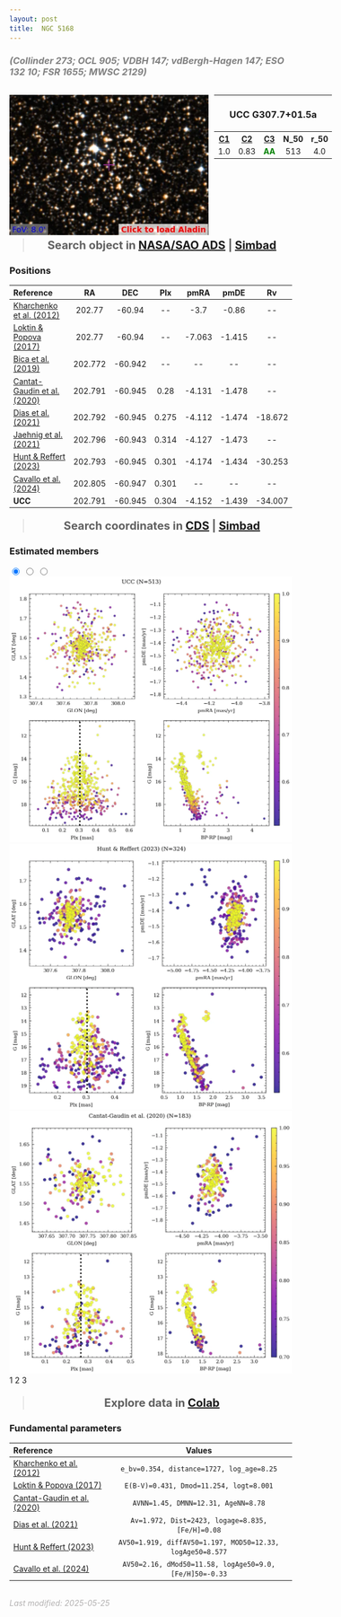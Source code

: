 ```yaml
---
layout: post
title:  NGC 5168
---
```

<h3><span style="color: #808080;"><i>(Collinder 273; OCL 905; VDBH 147; vdBergh-Hagen 147; ESO 132 10; FSR 1655; MWSC 2129)</i></span></h3><div style="display: flex; justify-content: space-between; width:720px;height:250px">
<div style="text-align: center;">

<!-- Static image + data attributes for FOV and target -->
<img id="aladin_img"
     data-umami-event="aladin_load"
     src="https://raw.githubusercontent.com/ucc23/Q4P/main/plots/ngc5168_aladin.webp"
     alt="Click to load Aladin Lite" 
     style="width:355px;height:250px; cursor: pointer;"
     data-fov="0.133" 
     data-target="202.791 -60.945"/>
<!-- Div to contain Aladin Lite viewer -->
<div id="aladin-lite-div" style="width:355px;height:250px;display:none;"></div>
<!-- Aladin Lite script (will be loaded after the image is clicked) -->
<script src="{{ site.baseurl }}/scripts/aladin_load.js"></script>

</div>
<!-- Left block -->

<table style="text-align: center; width:355px;height:250px;">
  <!-- Row 1 (title) -->
  <tr>
    <td colspan="5"><h3>UCC G307.7+01.5a</h3></td>
  </tr>
  <!-- Row 2 -->
  <tr>
    <th><a href="https://ucc.ar/faq#what-are-the-c1-c2-and-c3-parameters" title="Photometric class">C1</a></th>
    <th><a href="https://ucc.ar/faq#what-are-the-c1-c2-and-c3-parameters" title="Density class">C2</a></th>
    <th><a href="https://ucc.ar/faq#what-are-the-c1-c2-and-c3-parameters" title="Combined class">C3</a></th>
    <th><div title="Stars with membership probability >50%">N_50</div></th>
    <th><div title="Radius that contains half the members [arcmin]">r_50</div></th>
  </tr>
  <!-- Row 3 -->
  <tr>
    <td>1.0</td>
    <td>0.83</td>
    <td><span style="color: green; font-weight: bold;">A</span><span style="color: green; font-weight: bold;">A</span></td>
    <td>513</td>
    <td>4.0</td>
  </tr>
</table>
</div>

> <p style="text-align:center; font-weight: bold; font-size:20px">Search object in <a data-umami-event="nasa_search" href="https://ui.adsabs.harvard.edu/search/q=%20collection%3Aastronomy%20body%3A%22NGC%205168%22&sort=date%20desc%2C%20bibcode%20desc&p_=0" target="_blank">NASA/SAO ADS</a> | <a data-umami-event="simbad_search" href="https://simbad.cds.unistra.fr/simbad/sim-id-refs?Ident=ngc5168" target="_blank">Simbad</a></p>


### Positions

| Reference    | RA    | DEC   | Plx  | pmRA  | pmDE   |  Rv  |
| :---         | :---: | :---: | :---: | :---: | :---: | :---: |
|[Kharchenko et al. (2012)](https://ui.adsabs.harvard.edu/abs/2012A%26A...543A.156K) | 202.77 | -60.94 | -- | -3.7 | -0.86 | -- |
|[Loktin & Popova (2017)](https://ui.adsabs.harvard.edu/abs/2017AstBu..72..257L) | 202.77 | -60.94 | -- | -7.063 | -1.415 | -- |
|[Bica et al. (2019)](https://ui.adsabs.harvard.edu/abs/2019AJ....157...12B) | 202.772 | -60.942 | -- | -- | -- | -- |
|[Cantat-Gaudin et al. (2020)](https://ui.adsabs.harvard.edu/abs/2020A%26A...640A...1C) | 202.791 | -60.945 | 0.28 | -4.131 | -1.478 | -- |
|[Dias et al. (2021)](https://ui.adsabs.harvard.edu/abs/2021MNRAS.504..356D) | 202.792 | -60.945 | 0.275 | -4.112 | -1.474 | -18.672 |
|[Jaehnig et al. (2021)](https://ui.adsabs.harvard.edu/abs/2021ApJ...923..129J) | 202.796 | -60.943 | 0.314 | -4.127 | -1.473 | -- |
|[Hunt & Reffert (2023)](https://ui.adsabs.harvard.edu/abs/2023A%26A...673A.114H) | 202.793 | -60.945 | 0.301 | -4.174 | -1.434 | -30.253 |
|[Cavallo et al. (2024)](https://ui.adsabs.harvard.edu/abs/2024AJ....167...12C) | 202.805 | -60.947 | 0.301 | -- | -- | -- |
| **UCC** |202.791 | -60.945 | 0.304 | -4.152 | -1.439 | -34.007 |

> <p style="text-align:center; font-weight: bold; font-size:20px">Search coordinates in <a data-umami-event="cds_coord_search" href="https://cdsportal.u-strasbg.fr/?target=202.791,-60.945" target="_blank">CDS</a> | <a data-umami-event="simbad_coord_search" href="https://simbad.cds.unistra.fr/mobile/object_list.html?coord=202.791%20-60.945&output=json&radius=5&userEntry=ngc5168" target="_blank">Simbad</a></p>

### Estimated members

<div class="carousel">
<input type="radio" name="radio-btn" id="slide1" checked>
<input type="radio" name="radio-btn" id="slide2">
<input type="radio" name="radio-btn" id="slide3">
<div class="slides">
<div class="slide">
<a href="https://raw.githubusercontent.com/ucc23/Q4P/main/plots/ngc5168.webp" target="_blank">
<img src="https://raw.githubusercontent.com/ucc23/Q4P/main/plots/ngc5168.webp" alt="NGC 5168 UCC">
</a>
</div>
<div class="slide">
<a href="https://raw.githubusercontent.com/ucc23/Q4P/main/plots/ngc5168_HUNT23.webp" target="_blank">
<img src="https://raw.githubusercontent.com/ucc23/Q4P/main/plots/ngc5168_HUNT23.webp" alt="NGC 5168 HUNT23">
</a>
</div>
<div class="slide">
<a href="https://raw.githubusercontent.com/ucc23/Q4P/main/plots/ngc5168_CANTAT20.webp" target="_blank">
<img src="https://raw.githubusercontent.com/ucc23/Q4P/main/plots/ngc5168_CANTAT20.webp" alt="NGC 5168 CANTAT20">
</a>
</div>
</div>
<div class="indicators">
<label for="slide1">1</label>
<label for="slide2">2</label>
<label for="slide3">3</label>
</div>
</div>


> <p style="text-align:center; font-weight: bold; font-size:20px">Explore data in <a data-umami-event="colab" href="https://colab.research.google.com/github/ucc23/ucc/blob/main/assets/notebook.ipynb" target="_blank">Colab</a></p>


### Fundamental parameters

| Reference |  Values |
| :---         |     :---:      |
| [Kharchenko et al. (2012)](https://ui.adsabs.harvard.edu/abs/2012A%26A...543A.156K) | `e_bv=0.354, distance=1727, log_age=8.25` |
| [Loktin & Popova (2017)](https://ui.adsabs.harvard.edu/abs/2017AstBu..72..257L) | `E(B-V)=0.431, Dmod=11.254, logt=8.001` |
| [Cantat-Gaudin et al. (2020)](https://ui.adsabs.harvard.edu/abs/2020A%26A...640A...1C) | `AVNN=1.45, DMNN=12.31, AgeNN=8.78` |
| [Dias et al. (2021)](https://ui.adsabs.harvard.edu/abs/2021MNRAS.504..356D) | `Av=1.972, Dist=2423, logage=8.835, [Fe/H]=0.08` |
| [Hunt & Reffert (2023)](https://ui.adsabs.harvard.edu/abs/2023A%26A...673A.114H) | `AV50=1.919, diffAV50=1.197, MOD50=12.33, logAge50=8.577` |
| [Cavallo et al. (2024)](https://ui.adsabs.harvard.edu/abs/2024AJ....167...12C) | `AV50=2.16, dMod50=11.58, logAge50=9.0, [Fe/H]50=-0.33` |

<br>
<font color="b3b1b1"><i>Last modified: 2025-05-25</i></font>
